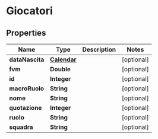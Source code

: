 
# Giocatori

## Properties
Name | Type | Description | Notes
------------ | ------------- | ------------- | -------------
**dataNascita** | [**Calendar**](Calendar.md) |  |  [optional]
**fvm** | **Double** |  |  [optional]
**id** | **Integer** |  |  [optional]
**macroRuolo** | **String** |  |  [optional]
**nome** | **String** |  |  [optional]
**quotazione** | **Integer** |  |  [optional]
**ruolo** | **String** |  |  [optional]
**squadra** | **String** |  |  [optional]



